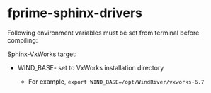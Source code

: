 # fprime-sphinx-drivers
Following environment variables must be set from terminal before compiling:

Sphinx-VxWorks target:

- WIND_BASE- set to VxWorks installation directory

    - For example, `export WIND_BASE=/opt/WindRiver/vxworks-6.7`
